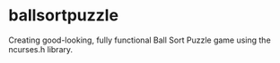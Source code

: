 # ballsortpuzzle
Creating good-looking, fully functional Ball Sort Puzzle game using the ncurses.h library.
